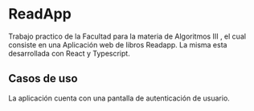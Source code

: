 # ReadApp

Trabajo practico de la Facultad para la materia de Algoritmos III , el cual consiste en una Aplicación web de libros Readapp. La misma esta desarrollada con React y Typescript.
## Casos de uso

La aplicación cuenta con una pantalla de autenticación de usuario.

